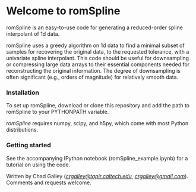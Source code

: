 # Welcome to romSpline #

romSpline is an easy-to-use code for generating a reduced-order spline 
interpolant of 1d data.

romSpline uses a greedy algorithm on 1d data to find a minimal subset of 
samples for recovering the original data, to the requested tolerance, with 
a univariate spline interpolant. This code should be useful for downsampling 
or compressing large data arrays to their essential components needed for 
reconstructing the original information. The degree of downsampling is 
often significant (e.g., orders of magnitude) for relatively smooth data.


### Installation ###

To set up romSpline, download or clone this repository and add the path to
romSpline to your PYTHONPATH variable.

*romSpline* requires numpy, scipy, and h5py, which come with most Python
distributions.


### Getting started ###

See the accompanying IPython notebook (romSpline_example.ipynb) for a 
tutorial on using the code.


Written by Chad Galley (*crgalley@tapir.caltech.edu*, *crgalley@gmail.com*). Comments and requests welcome.